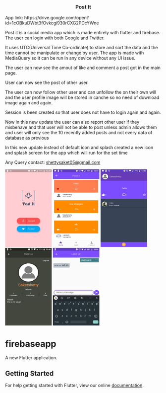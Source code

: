 <center><h3>Post It</h3></center>
App link: https://drive.google.com/open?id=1cOBkuDWbt3fOvkcgi930rCXG2PDcYWne<br>

Post it is a social media app which is made entirely with flutter and firebase.
The user can login with both Google and Twitter.<br>

It uses UTC(Universal Time Co-ordinate) to store and sort the data and the time cannot be manipulate or change by user.
The app is made with MediaQuery so it can be run in any device without any UI issue.<br>

The user can now see the amout of like and comment a post got in the main page.<br>

User can now see the post of other user.<br>

The user can now follow other user and can unfollow the on their own will and the user profile image will be stored in canche so no need of download image again and again.<br>

Session is been created so that user does not have to login again and again.<br>

Now in this new update the user can also report other user if they misbehave and that user will not be able to post unless admin allows them and user will only see the 10 recently added posts and not every data of database as previous<br>

In this new update instead of default icon and splash created a new icon and splash screen for the app which will run for the set time<br>

Any Query contact: shettysaket05@gmail.com


<img src="material/login.jpeg" width="150" height="250">
<img src="material/main.jpeg" width="150" height="250">
<img src="material/message.jpeg" width="150" height="250">
<img src="material/profile.jpeg" width="150" height="250">
<img src="material/chat.jpeg" width="150" height="250">




# firebaseapp

A new Flutter application.

## Getting Started

For help getting started with Flutter, view our online
[documentation](https://flutter.io/).
